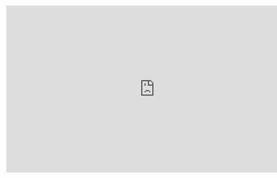 <iframe style="border: 1px solid rgba(0, 0, 0, 0.1);" width="800" height="450" src="https://www.figma.com/embed?embed_host=share&url=https%3A%2F%2Fwww.figma.com%2Ffile%2F2ScLV0sZNBbIxUJaiNjNTd%2FHyperCalls%3Fnode-id%3D416%253A3%26t%3DhJ4PXwoxGnYAcdbC-1" allowfullscreen></iframe>
